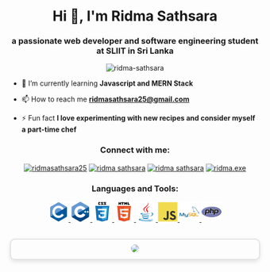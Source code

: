 <h1 align="center">Hi 👋, I'm Ridma Sathsara</h1>
<h3 align="center">a passionate web developer and software engineering student at SLIIT in Sri Lanka</h3>

<p align="center"> <img src="https://komarev.com/ghpvc/?username=ridma-sathsara&label=Profile%20views&color=0e75b6&style=flat" alt="ridma-sathsara" /> </p>

- 🌱 I’m currently learning **Javascript and MERN Stack**

- 📫 How to reach me **ridmasathsara25@gmail.com**

- ⚡ Fun fact **I love experimenting with new recipes and consider myself a part-time chef**

<h3 align="center">Connect with me:</h3>
<p align="center">
<a href="https://twitter.com/ridmasathsara25" target="blank"><img align="center" src="https://raw.githubusercontent.com/rahuldkjain/github-profile-readme-generator/master/src/images/icons/Social/twitter.svg" alt="ridmasathsara25" height="30" width="40" /></a>
<a href="https://linkedin.com/in/ridma sathsara" target="blank"><img align="center" src="https://raw.githubusercontent.com/rahuldkjain/github-profile-readme-generator/master/src/images/icons/Social/linked-in-alt.svg" alt="ridma sathsara" height="30" width="40" /></a>
<a href="https://fb.com/ridma sathsara" target="blank"><img align="center" src="https://raw.githubusercontent.com/rahuldkjain/github-profile-readme-generator/master/src/images/icons/Social/facebook.svg" alt="ridma sathsara" height="30" width="40" /></a>
<a href="https://instagram.com/ridma.exe" target="blank"><img align="center" src="https://raw.githubusercontent.com/rahuldkjain/github-profile-readme-generator/master/src/images/icons/Social/instagram.svg" alt="ridma.exe" height="30" width="40" /></a>
</p>

<h3 align="center">Languages and Tools:</h3>
<p align="center"> <a href="https://www.cprogramming.com/" target="_blank" rel="noreferrer"> <img src="https://raw.githubusercontent.com/devicons/devicon/master/icons/c/c-original.svg" alt="c" width="40" height="40"/> </a> <a href="https://www.w3schools.com/cpp/" target="_blank" rel="noreferrer"> <img src="https://raw.githubusercontent.com/devicons/devicon/master/icons/cplusplus/cplusplus-original.svg" alt="cplusplus" width="40" height="40"/> </a> <a href="https://www.w3schools.com/css/" target="_blank" rel="noreferrer"> <img src="https://raw.githubusercontent.com/devicons/devicon/master/icons/css3/css3-original-wordmark.svg" alt="css3" width="40" height="40"/> </a> <a href="https://www.w3.org/html/" target="_blank" rel="noreferrer"> <img src="https://raw.githubusercontent.com/devicons/devicon/master/icons/html5/html5-original-wordmark.svg" alt="html5" width="40" height="40"/> </a> <a href="https://www.java.com" target="_blank" rel="noreferrer"> <img src="https://raw.githubusercontent.com/devicons/devicon/master/icons/java/java-original.svg" alt="java" width="40" height="40"/> </a> <a href="https://developer.mozilla.org/en-US/docs/Web/JavaScript" target="_blank" rel="noreferrer"> <img src="https://raw.githubusercontent.com/devicons/devicon/master/icons/javascript/javascript-original.svg" alt="javascript" width="40" height="40"/> </a> <a href="https://www.mysql.com/" target="_blank" rel="noreferrer"> <img src="https://raw.githubusercontent.com/devicons/devicon/master/icons/mysql/mysql-original-wordmark.svg" alt="mysql" width="40" height="40"/> </a> <a href="https://www.php.net" target="_blank" rel="noreferrer"> <img src="https://raw.githubusercontent.com/devicons/devicon/master/icons/php/php-original.svg" alt="php" width="40" height="40"/> </a> </p>

<br/>

<div align="center" style="border: 2px solid #e1e1e1; padding: 10px; border-radius: 10px; box-shadow: 0 4px 8px rgba(0, 0, 0, 0.1);">
    <img src="https://spotify-github-profile.vercel.app/api/view?uid=johnsonlynch31298&cover_image=true&theme=default&show_offline=false&background_color=121212&interchange=false" style="max-width: 100%; border-radius: 8px;" />
</div>

<br/>

